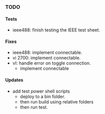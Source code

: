 ### TODO

#### Tests
* ieee488: finish testing the IEEE test sheet.

#### Fixes
* ieee488: implement connectable.
* vi 2700: implement connectable.
* vI: handle error on toggle connection. 
	* implement connectable

#### Updates
* add test power shell scripts
	* deploy to a bin folder.
	* then run build using relative folders
	* then run test.
	

	
